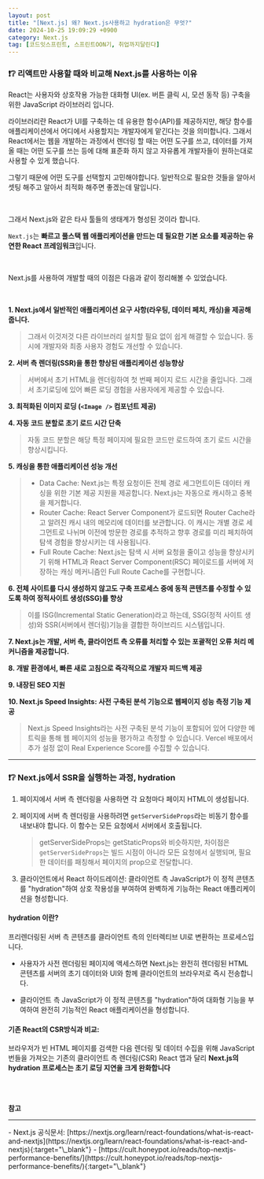 ```yaml
---
layout: post
title: "[Next.js] 왜? Next.js사용하고 hydration은 무엇?"
date: 2024-10-25 19:09:29 +0900
category: Next.js
tag: [코드잇스프린트, 스프린트OON기, 취업까지달린다]
---
```


### ❗❔ 리액트만 사용할 때와 비교해 Next.js를 사용하는 이유
React는 사용자와 상호작용 가능한 대화형 UI(ex. 버튼 클릭 시, 모션 동작 등) 구축을 위한 JavaScript 라이브러리 입니다.

라이브러리란 React가 UI를 구축하는 데 유용한 함수(API)를 제공하지만, 해당 함수를 애플리케이션에서 어디에서 사용할지는 개발자에게 맡긴다는 것을 의미합니다. 그래서 React에서는 웹을 개발하는 과정에서 렌더링 할 때는 어떤 도구를 쓰고, 데이터를 가져올 때는 어떤 도구를 쓰는 등에 대해 표준화 하지 않고 자유롭게 개발자들이 원하는대로 사용할 수 있게 했습니다.

그렇기 때문에 어떤 도구를 선택할지 고민해야합니다. 일반적으로 필요한 것들을 알아서 셋팅 해주고 알아서 최적화 해주면 좋겠는데 말입니다.

<br>

그래서 Next.js와 같은 타사 툴들의 생태계가 형성된 것이라 합니다.

`Next.js`는 **빠르고 풀스택 웹 애플리케이션을 만드는 데 필요한 기본 요소를 제공하는 유연한 React 프레임워크**입니다.

<br>

Next.js를 사용하여 개발할 때의 이점은 다음과 같이 정리해볼 수 있었습니다.

<br>

**1. Next.js에서 일반적인 애플리케이션 요구 사항(라우팅, 데이터 페치, 캐싱)을 제공해줍니다.**

> 그래서 이것저것 다른 라이브러리 설치할 필요 없이 쉽게 해결할 수 있습니다. 동시에 개발자와 최종 사용자 경험도 개선할 수 있습니다.

**2. 서버 측 렌더링(SSR)을 통한 향상된 애플리케이션 성능향상**

> 서버에서 초기 HTML을 렌더링하여 첫 번째 페이지 로드 시간을 줄입니다. 그래서 초기로딩에 있어 빠른 로딩 경험을 사용자에게 제공할 수 있습니다.

**3. 최적화된 이미지 로딩 (`<Image />` 컴포넌트 제공)**
<br>

**4. 자동 코드 분할로 초기 로드 시간 단축**
<br>
> 자동 코드 분할은 해당 특정 페이지에 필요한 코드만 로드하여 초기 로드 시간을 향상시킵니다.

**5. 캐싱을 통한 애플리케이션 성능 개선**
<br>
> - Data Cache: Next.js는 특정 요청이든 전체 경로 세그먼트이든 데이터 캐싱을 위한 기본 제공 지원을 제공합니다. Next.js는 자동으로 캐시하고 중복을 제거합니다.
> - Router Cache: React Server Component가 로드되면 Router Cache라고 알려진 캐시 내의 메모리에 데이터를 보관합니다. 이 캐시는 개별 경로 세그먼트로 나뉘며 이전에 방문한 경로를 추적하고 향후 경로를 미리 페치하여 탐색 경험을 향상시키는 데 사용됩니다.
> - Full Route Cache: Next.js는 탐색 시 서버 요청을 줄이고 성능을 향상시키기 위해 HTML과 React Server Component(RSC) 페이로드를 서버에 저장하는 캐싱 메커니즘인 Full Route Cache를 구현합니다.

**6. 전체 사이트를 다시 생성하지 않고도 구축 프로세스 중에 동적 콘텐츠를 수정할 수 있도록 하여 정적사이트 생성(SSG)를 향상**
  
> 이를 ISG(Incremental Static Generation)라고 하는데, SSG(정적 사이트 생성)와 SSR(서버에서 렌더링)기능을 결합한 하이브리드 시스템입니다.

**7. Next.js는 개발, 서버 측, 클라이언트 측 오류를 처리할 수 있는 포괄적인 오류 처리 메커니즘을 제공합니다.**

**8. 개발 환경에서, 빠른 새로 고침으로 즉각적으로 개발자 피드백 제공**

**9. 내장된 SEO 지원**

**10. Next.js Speed ​​Insights: 사전 구축된 분석 기능으로 웹페이지 성능 측정 기능 제공**
> Next.js Speed ​​Insights라는 사전 구축된 분석 기능이 포함되어 있어 다양한 메트릭을 통해 웹 페이지의 성능을 평가하고 측정할 수 있습니다.
Vercel 배포에서 추가 설정 없이 Real Experience Score를 수집할 수 있습니다.

---
### ❗❔ Next.js에서 SSR을 실행하는 과정, hydration
1. 페이지에서 서버 측 렌더링을 사용하면 각 요청마다 페이지 HTML이 생성됩니다.
2. 페이지에 서버 측 렌더링을 사용하려면 `getServerSideProps`라는 비동기 함수를 내보내야 합니다. 이 함수는 모든 요청에서 서버에서 호출됩니다.

      > getServerSideProps는 getStaticProps와 비슷하지만, 차이점은 `getServerSideProps`는 빌드 시점이 아니라 모든 요청에서 실행되며, 필요한 데이터를 패칭해서 페이지의 prop으로 전달합니다.

3. 클라이언트에서 React 하이드레이션: 클라이언트 측 JavaScript가 이 정적 콘텐츠를 "hydration"하여 상호 작용성을 부여하여 완벽하게 기능하는 React 애플리케이션을 형성합니다.

#### hydration 이란?

프리렌더링된 서버 측 콘텐츠를 클라이언트 측의 인터렉티브 UI로 변환하는 프로세스입니다.

- 사용자가 사전 렌더링된 페이지에 액세스하면 Next.js는 완전히 렌더링된 HTML 콘텐츠를 서버의 초기 데이터와 UI와 함께 클라이언트의 브라우저로 즉시 전송합니다.

- 클라이언트 측 JavaScript가 이 정적 콘텐츠를 "hydration"하여 대화형 기능을 부여하여 완전히 기능적인 React 애플리케이션을 형성합니다.

#### 기존 React의 CSR방식과 비교:
  브라우저가 빈 HTML 페이지를 검색한 다음 렌더링 및 데이터 수집을 위해 JavaScript 번들을 가져오는 기존의 클라이언트 측 렌더링(CSR) React 앱과 달리 
  **Next.js의 hydration 프로세스는 초기 로딩 지연을 크게 완화합니다**
  


<br>
<br>

**참고**
<hr>
- Next.js 공식문서: [https://nextjs.org/learn/react-foundations/what-is-react-and-nextjs](https://nextjs.org/learn/react-foundations/what-is-react-and-nextjs){:target="\_blank"}
- [https://cult.honeypot.io/reads/top-nextjs-performance-benefits/](https://cult.honeypot.io/reads/top-nextjs-performance-benefits/){:target="\_blank"}